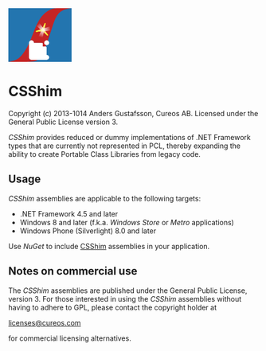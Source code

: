 <img src="NuGet/csshim.png" alt="CSShim logo" height="108" />

CSShim
=======

Copyright (c) 2013-1014 Anders Gustafsson, Cureos AB. Licensed under the General Public License version 3.<br />

*CSShim* provides reduced or dummy implementations of .NET Framework types that are currently not represented in PCL, thereby expanding the ability to create Portable Class Libraries from legacy code.


Usage
-----

*CSShim* assemblies are applicable to the following targets:

* .NET Framework 4.5 and later
* Windows 8 and later (f.k.a. *Windows Store* or *Metro* applications)
* Windows Phone (Silverlight) 8.0 and later

Use *NuGet* to include [CSShim](https://www.nuget.org/packages/shim) assemblies in your application.


Notes on commercial use
-----------------------

The *CSShim* assemblies are published under the General Public License, version 3.
For those interested in using the *CSShim* assemblies without having to adhere to GPL, please contact the copyright holder at

licenses@cureos.com

for commercial licensing alternatives.
